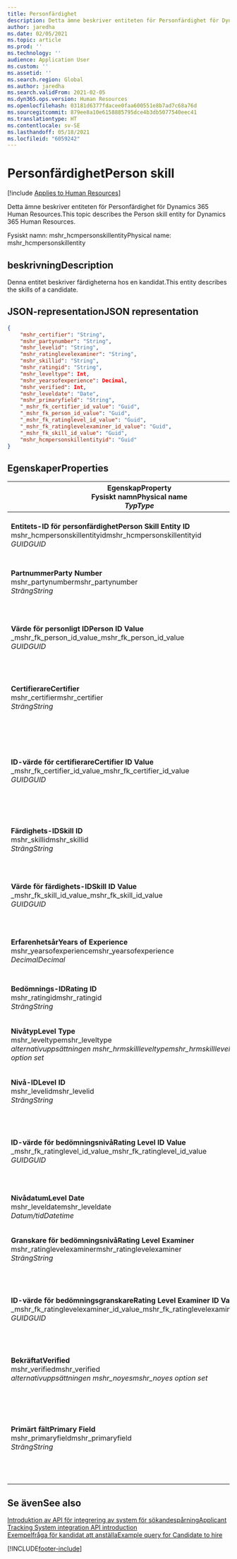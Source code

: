 ```yaml
---
title: Personfärdighet
description: Detta ämne beskriver entiteten för Personfärdighet för Dynamics 365 Human Resources.
author: jaredha
ms.date: 02/05/2021
ms.topic: article
ms.prod: ''
ms.technology: ''
audience: Application User
ms.custom: ''
ms.assetid: ''
ms.search.region: Global
ms.author: jaredha
ms.search.validFrom: 2021-02-05
ms.dyn365.ops.version: Human Resources
ms.openlocfilehash: 03181d6377fdacee0faa600551e8b7ad7c68a76d
ms.sourcegitcommit: 879ee8a10e6158885795dce4b3db5077540eec41
ms.translationtype: HT
ms.contentlocale: sv-SE
ms.lasthandoff: 05/18/2021
ms.locfileid: "6059242"
---
```

# <a name="person-skill"></a><span data-ttu-id="fa73e-103">Personfärdighet</span><span class="sxs-lookup"><span data-stu-id="fa73e-103">Person skill</span></span>

[!include [Applies to Human Resources](../includes/applies-to-hr.md)]

<span data-ttu-id="fa73e-104">Detta ämne beskriver entiteten för Personfärdighet för Dynamics 365 Human Resources.</span><span class="sxs-lookup"><span data-stu-id="fa73e-104">This topic describes the Person skill entity for Dynamics 365 Human Resources.</span></span>

<span data-ttu-id="fa73e-105">Fysiskt namn: mshr_hcmpersonskillentity</span><span class="sxs-lookup"><span data-stu-id="fa73e-105">Physical name: mshr_hcmpersonskillentity</span></span>

## <a name="description"></a><span data-ttu-id="fa73e-106">beskrivning</span><span class="sxs-lookup"><span data-stu-id="fa73e-106">Description</span></span>

<span data-ttu-id="fa73e-107">Denna entitet beskriver färdigheterna hos en kandidat.</span><span class="sxs-lookup"><span data-stu-id="fa73e-107">This entity describes the skills of a candidate.</span></span>

## <a name="json-representation"></a><span data-ttu-id="fa73e-108">JSON-representation</span><span class="sxs-lookup"><span data-stu-id="fa73e-108">JSON representation</span></span>

```json
{
    "mshr_certifier": "String",
    "mshr_partynumber": "String",
    "mshr_levelid": "String",
    "mshr_ratinglevelexaminer": "String",
    "mshr_skillid": "String",
    "mshr_ratingid": "String",
    "mshr_leveltype": Int,
    "mshr_yearsofexperience": Decimal,
    "mshr_verified": Int,
    "mshr_leveldate": "Date",
    "mshr_primaryfield": "String",
    "_mshr_fk_certifier_id_value": "Guid",
    "_mshr_fk_person_id_value": "Guid",
    "_mshr_fk_ratinglevel_id_value": "Guid",
    "_mshr_fk_ratinglevelexaminer_id_value": "Guid",
    "_mshr_fk_skill_id_value": "Guid",
    "mshr_hcmpersonskillentityid": "Guid"
}
```

## <a name="properties"></a><span data-ttu-id="fa73e-109">Egenskaper</span><span class="sxs-lookup"><span data-stu-id="fa73e-109">Properties</span></span>

| <span data-ttu-id="fa73e-110">Egenskap</span><span class="sxs-lookup"><span data-stu-id="fa73e-110">Property</span></span><br><span data-ttu-id="fa73e-111">**Fysiskt namn**</span><span class="sxs-lookup"><span data-stu-id="fa73e-111">**Physical name**</span></span><br><span data-ttu-id="fa73e-112">**_Typ_**</span><span class="sxs-lookup"><span data-stu-id="fa73e-112">**_Type_**</span></span> | <span data-ttu-id="fa73e-113">Använd</span><span class="sxs-lookup"><span data-stu-id="fa73e-113">Use</span></span> | <span data-ttu-id="fa73e-114">beskrivning</span><span class="sxs-lookup"><span data-stu-id="fa73e-114">Description</span></span> |
| --- | --- | --- |
| <span data-ttu-id="fa73e-115">**Entitets-ID för personfärdighet**</span><span class="sxs-lookup"><span data-stu-id="fa73e-115">**Person Skill Entity ID**</span></span><br><span data-ttu-id="fa73e-116">mshr_hcmpersonskillentityid</span><span class="sxs-lookup"><span data-stu-id="fa73e-116">mshr_hcmpersonskillentityid</span></span><br><span data-ttu-id="fa73e-117">*GUID*</span><span class="sxs-lookup"><span data-stu-id="fa73e-117">*GUID*</span></span> | <span data-ttu-id="fa73e-118">Skrivskydd</span><span class="sxs-lookup"><span data-stu-id="fa73e-118">Read-only</span></span><br><span data-ttu-id="fa73e-119">Obligatoriskt</span><span class="sxs-lookup"><span data-stu-id="fa73e-119">Required</span></span> | <span data-ttu-id="fa73e-120">Systemgenererad, unik identifierare för entitetsposten.</span><span class="sxs-lookup"><span data-stu-id="fa73e-120">System-generated unique identifier for the entity record.</span></span> |
| <span data-ttu-id="fa73e-121">**Partnummer**</span><span class="sxs-lookup"><span data-stu-id="fa73e-121">**Party Number**</span></span><br><span data-ttu-id="fa73e-122">mshr_partynumber</span><span class="sxs-lookup"><span data-stu-id="fa73e-122">mshr_partynumber</span></span><br><span data-ttu-id="fa73e-123">*Sträng*</span><span class="sxs-lookup"><span data-stu-id="fa73e-123">*String*</span></span> | <span data-ttu-id="fa73e-124">Skrivskydd</span><span class="sxs-lookup"><span data-stu-id="fa73e-124">Read/write</span></span><br><span data-ttu-id="fa73e-125">Obligatoriskt</span><span class="sxs-lookup"><span data-stu-id="fa73e-125">Required</span></span> |   <span data-ttu-id="fa73e-126">ID för den associerade partens (personens) post.</span><span class="sxs-lookup"><span data-stu-id="fa73e-126">The ID of the associated party (person) record.</span></span> |
| <span data-ttu-id="fa73e-127">**Värde för personligt ID**</span><span class="sxs-lookup"><span data-stu-id="fa73e-127">**Person ID Value**</span></span><br><span data-ttu-id="fa73e-128">_mshr_fk_person_id_value</span><span class="sxs-lookup"><span data-stu-id="fa73e-128">_mshr_fk_person_id_value</span></span><br><span data-ttu-id="fa73e-129">*GUID*</span><span class="sxs-lookup"><span data-stu-id="fa73e-129">*GUID*</span></span> | <span data-ttu-id="fa73e-130">Skrivskydd</span><span class="sxs-lookup"><span data-stu-id="fa73e-130">Read-only</span></span><br><span data-ttu-id="fa73e-131">Obligatoriskt</span><span class="sxs-lookup"><span data-stu-id="fa73e-131">Required</span></span><br><span data-ttu-id="fa73e-132">Sekundärnyckel: mshr_dirpersonentityid för mshr_dirpersonentity</span><span class="sxs-lookup"><span data-stu-id="fa73e-132">Foreign key: mshr_dirpersonentityid of mshr_dirpersonentity</span></span> | <span data-ttu-id="fa73e-133">Den systemgenererade, unika identifieraren för entitetsposten för parten (personen).</span><span class="sxs-lookup"><span data-stu-id="fa73e-133">The system-generated identifier of the party (person) entity record.</span></span> |
| <span data-ttu-id="fa73e-134">**Certifierare**</span><span class="sxs-lookup"><span data-stu-id="fa73e-134">**Certifier**</span></span><br><span data-ttu-id="fa73e-135">mshr_certifier</span><span class="sxs-lookup"><span data-stu-id="fa73e-135">mshr_certifier</span></span><br><span data-ttu-id="fa73e-136">*Sträng*</span><span class="sxs-lookup"><span data-stu-id="fa73e-136">*String*</span></span> | <span data-ttu-id="fa73e-137">Skrivskydd</span><span class="sxs-lookup"><span data-stu-id="fa73e-137">Read/write</span></span><br><span data-ttu-id="fa73e-138">Valfritt</span><span class="sxs-lookup"><span data-stu-id="fa73e-138">Optional</span></span> | <span data-ttu-id="fa73e-139">Personalnumret för den medarbetare som certifierade denna färdighet.</span><span class="sxs-lookup"><span data-stu-id="fa73e-139">The personnel number of the worker who certified this skill.</span></span> |
| <span data-ttu-id="fa73e-140">**ID-värde för certifierare**</span><span class="sxs-lookup"><span data-stu-id="fa73e-140">**Certifier ID Value**</span></span><br><span data-ttu-id="fa73e-141">_mshr_fk_certifier_id_value</span><span class="sxs-lookup"><span data-stu-id="fa73e-141">_mshr_fk_certifier_id_value</span></span><br><span data-ttu-id="fa73e-142">*GUID*</span><span class="sxs-lookup"><span data-stu-id="fa73e-142">*GUID*</span></span> | <span data-ttu-id="fa73e-143">Skrivskydd</span><span class="sxs-lookup"><span data-stu-id="fa73e-143">Read-only</span></span><br><span data-ttu-id="fa73e-144">Valfritt</span><span class="sxs-lookup"><span data-stu-id="fa73e-144">Optional</span></span><br><span data-ttu-id="fa73e-145">Sekundärnyckel: mshr_hcmworkerentityid för mshr_hcmworkerentity</span><span class="sxs-lookup"><span data-stu-id="fa73e-145">Foreign key: mshr_hcmworkerentityid of mshr_hcmworkerentity</span></span> | <span data-ttu-id="fa73e-146">Systemgenererad unik identifierare för arbetarposten för den medarbetare som certifierade färdigheten.</span><span class="sxs-lookup"><span data-stu-id="fa73e-146">System-generated unique identifier of the worker record for the worker who certified the skill.</span></span> |
| <span data-ttu-id="fa73e-147">**Färdighets-ID**</span><span class="sxs-lookup"><span data-stu-id="fa73e-147">**Skill ID**</span></span><br><span data-ttu-id="fa73e-148">mshr_skillid</span><span class="sxs-lookup"><span data-stu-id="fa73e-148">mshr_skillid</span></span><br><span data-ttu-id="fa73e-149">*Sträng*</span><span class="sxs-lookup"><span data-stu-id="fa73e-149">*String*</span></span> | <span data-ttu-id="fa73e-150">Skrivskydd</span><span class="sxs-lookup"><span data-stu-id="fa73e-150">Read/write</span></span><br><span data-ttu-id="fa73e-151">Obligatoriskt</span><span class="sxs-lookup"><span data-stu-id="fa73e-151">Required</span></span> | <span data-ttu-id="fa73e-152">Identifieraren för den färdighet som angetts i Personal.</span><span class="sxs-lookup"><span data-stu-id="fa73e-152">The identifier of the skill defined in Human Resources.</span></span> |
| <span data-ttu-id="fa73e-153">**Värde för färdighets-ID**</span><span class="sxs-lookup"><span data-stu-id="fa73e-153">**Skill ID Value**</span></span><br><span data-ttu-id="fa73e-154">_mshr_fk_skill_id_value</span><span class="sxs-lookup"><span data-stu-id="fa73e-154">_mshr_fk_skill_id_value</span></span><br><span data-ttu-id="fa73e-155">*GUID*</span><span class="sxs-lookup"><span data-stu-id="fa73e-155">*GUID*</span></span> | <span data-ttu-id="fa73e-156">Skrivskydd</span><span class="sxs-lookup"><span data-stu-id="fa73e-156">Read-only</span></span><br><span data-ttu-id="fa73e-157">Obligatoriskt</span><span class="sxs-lookup"><span data-stu-id="fa73e-157">Required</span></span><br><span data-ttu-id="fa73e-158">Sekundärnyckel: mshr_hcmskillentityid tillhörande mshr_hcmskillentity</span><span class="sxs-lookup"><span data-stu-id="fa73e-158">Foreign key: mshr_hcmskillentityid of mshr_hcmskillentity</span></span> | <span data-ttu-id="fa73e-159">Den systemgenererade, unika identifieraren för vald färdighet.</span><span class="sxs-lookup"><span data-stu-id="fa73e-159">The system-generated identifier of the selected skill.</span></span> |
| <span data-ttu-id="fa73e-160">**Erfarenhetsår**</span><span class="sxs-lookup"><span data-stu-id="fa73e-160">**Years of Experience**</span></span><br><span data-ttu-id="fa73e-161">mshr_yearsofexperience</span><span class="sxs-lookup"><span data-stu-id="fa73e-161">mshr_yearsofexperience</span></span><br><span data-ttu-id="fa73e-162">*Decimal*</span><span class="sxs-lookup"><span data-stu-id="fa73e-162">*Decimal*</span></span> | <span data-ttu-id="fa73e-163">Skrivskydd</span><span class="sxs-lookup"><span data-stu-id="fa73e-163">Read/write</span></span><br><span data-ttu-id="fa73e-164">Valfritt</span><span class="sxs-lookup"><span data-stu-id="fa73e-164">Optional</span></span> | <span data-ttu-id="fa73e-165">Det antal års erfarenhet som kandidaten har av denna denna färdighet.</span><span class="sxs-lookup"><span data-stu-id="fa73e-165">The years of experience the candidate has in this skill.</span></span> |
| <span data-ttu-id="fa73e-166">**Bedömnings-ID**</span><span class="sxs-lookup"><span data-stu-id="fa73e-166">**Rating ID**</span></span><br><span data-ttu-id="fa73e-167">mshr_ratingid</span><span class="sxs-lookup"><span data-stu-id="fa73e-167">mshr_ratingid</span></span><br><span data-ttu-id="fa73e-168">*Sträng*</span><span class="sxs-lookup"><span data-stu-id="fa73e-168">*String*</span></span> | <span data-ttu-id="fa73e-169">Skrivskydd</span><span class="sxs-lookup"><span data-stu-id="fa73e-169">Read/write</span></span><br><span data-ttu-id="fa73e-170">Obligatoriskt</span><span class="sxs-lookup"><span data-stu-id="fa73e-170">Required</span></span> | <span data-ttu-id="fa73e-171">Bedömningsskaletypen.</span><span class="sxs-lookup"><span data-stu-id="fa73e-171">The rating scale type.</span></span> <span data-ttu-id="fa73e-172">För denna entitet är värdet **Kompetenser**.</span><span class="sxs-lookup"><span data-stu-id="fa73e-172">For this entity, the value is **Skills**.</span></span> |
| <span data-ttu-id="fa73e-173">**Nivåtyp**</span><span class="sxs-lookup"><span data-stu-id="fa73e-173">**Level Type**</span></span><br><span data-ttu-id="fa73e-174">mshr_leveltype</span><span class="sxs-lookup"><span data-stu-id="fa73e-174">mshr_leveltype</span></span><br><span data-ttu-id="fa73e-175">*alternativuppsättningen mshr_hrmskillleveltype*</span><span class="sxs-lookup"><span data-stu-id="fa73e-175">*mshr_hrmskillleveltype option set*</span></span> | <span data-ttu-id="fa73e-176">Skrivskydd</span><span class="sxs-lookup"><span data-stu-id="fa73e-176">Read/write</span></span><br><span data-ttu-id="fa73e-177">Obligatoriskt</span><span class="sxs-lookup"><span data-stu-id="fa73e-177">Required</span></span> | <span data-ttu-id="fa73e-178">En typkategorisering för den nivå som tilldelats färdigheten.</span><span class="sxs-lookup"><span data-stu-id="fa73e-178">A type categorization for the level assigned to the skill.</span></span> |
| <span data-ttu-id="fa73e-179">**Nivå-ID**</span><span class="sxs-lookup"><span data-stu-id="fa73e-179">**Level ID**</span></span><br><span data-ttu-id="fa73e-180">mshr_levelid</span><span class="sxs-lookup"><span data-stu-id="fa73e-180">mshr_levelid</span></span><br><span data-ttu-id="fa73e-181">*Sträng*</span><span class="sxs-lookup"><span data-stu-id="fa73e-181">*String*</span></span> | <span data-ttu-id="fa73e-182">Skrivskydd</span><span class="sxs-lookup"><span data-stu-id="fa73e-182">Read/write</span></span><br><span data-ttu-id="fa73e-183">Obligatoriskt</span><span class="sxs-lookup"><span data-stu-id="fa73e-183">Required</span></span> | <span data-ttu-id="fa73e-184">ID:t för bedömningsnivån som kandidaten har för denna färdighet.</span><span class="sxs-lookup"><span data-stu-id="fa73e-184">The ID of the Rating Level the candidate has for this skill.</span></span> |
| <span data-ttu-id="fa73e-185">**ID-värde för bedömningsnivå**</span><span class="sxs-lookup"><span data-stu-id="fa73e-185">**Rating Level ID Value**</span></span><br><span data-ttu-id="fa73e-186">_mshr_fk_ratinglevel_id_value</span><span class="sxs-lookup"><span data-stu-id="fa73e-186">_mshr_fk_ratinglevel_id_value</span></span><br><span data-ttu-id="fa73e-187">*GUID*</span><span class="sxs-lookup"><span data-stu-id="fa73e-187">*GUID*</span></span> | <span data-ttu-id="fa73e-188">Skrivskydd</span><span class="sxs-lookup"><span data-stu-id="fa73e-188">Read-only</span></span><br><span data-ttu-id="fa73e-189">Obligatoriskt</span><span class="sxs-lookup"><span data-stu-id="fa73e-189">Required</span></span><br><span data-ttu-id="fa73e-190">Sekundärnyckel: mshr_hcmratinglevelentityid tillhörande mshr_hcmratinglevelentity</span><span class="sxs-lookup"><span data-stu-id="fa73e-190">Foreign key: mshr_hcmratinglevelentityid of mshr_hcmratinglevelentity</span></span> | <span data-ttu-id="fa73e-191">Den systemgenererade, unika identifieraren för bedömningsnivån.</span><span class="sxs-lookup"><span data-stu-id="fa73e-191">The system-generated identifier of the rating level.</span></span> |
| <span data-ttu-id="fa73e-192">**Nivådatum**</span><span class="sxs-lookup"><span data-stu-id="fa73e-192">**Level Date**</span></span><br><span data-ttu-id="fa73e-193">mshr_leveldate</span><span class="sxs-lookup"><span data-stu-id="fa73e-193">mshr_leveldate</span></span><br><span data-ttu-id="fa73e-194">*Datum/tid*</span><span class="sxs-lookup"><span data-stu-id="fa73e-194">*Datetime*</span></span> | <span data-ttu-id="fa73e-195">Skrivskydd</span><span class="sxs-lookup"><span data-stu-id="fa73e-195">Read/write</span></span><br><span data-ttu-id="fa73e-196">Obligatoriskt</span><span class="sxs-lookup"><span data-stu-id="fa73e-196">Required</span></span> | <span data-ttu-id="fa73e-197">Det datum då kandidaten klassades i färdigheten.</span><span class="sxs-lookup"><span data-stu-id="fa73e-197">The date at which the candidate was rated in the skill.</span></span> |
| <span data-ttu-id="fa73e-198">**Granskare för bedömningsnivå**</span><span class="sxs-lookup"><span data-stu-id="fa73e-198">**Rating Level Examiner**</span></span><br><span data-ttu-id="fa73e-199">mshr_ratinglevelexaminer</span><span class="sxs-lookup"><span data-stu-id="fa73e-199">mshr_ratinglevelexaminer</span></span><br><span data-ttu-id="fa73e-200">*Sträng*</span><span class="sxs-lookup"><span data-stu-id="fa73e-200">*String*</span></span> | <span data-ttu-id="fa73e-201">Skrivskydd</span><span class="sxs-lookup"><span data-stu-id="fa73e-201">Read/write</span></span><br><span data-ttu-id="fa73e-202">Valfritt</span><span class="sxs-lookup"><span data-stu-id="fa73e-202">Optional</span></span> | <span data-ttu-id="fa73e-203">Personalnumret för den medarbetare som bedömt kandidaten.</span><span class="sxs-lookup"><span data-stu-id="fa73e-203">The personnel number of the worker who rated the candidate.</span></span> |
| <span data-ttu-id="fa73e-204">**ID-värde för bedömningsgranskare**</span><span class="sxs-lookup"><span data-stu-id="fa73e-204">**Rating Level Examiner ID Value**</span></span><br><span data-ttu-id="fa73e-205">_mshr_fk_ratinglevelexaminer_id_value</span><span class="sxs-lookup"><span data-stu-id="fa73e-205">_mshr_fk_ratinglevelexaminer_id_value</span></span><br><span data-ttu-id="fa73e-206">*GUID*</span><span class="sxs-lookup"><span data-stu-id="fa73e-206">*GUID*</span></span> | <span data-ttu-id="fa73e-207">Skrivskydd</span><span class="sxs-lookup"><span data-stu-id="fa73e-207">Read-only</span></span><br><span data-ttu-id="fa73e-208">Valfritt</span><span class="sxs-lookup"><span data-stu-id="fa73e-208">Optional</span></span><br><span data-ttu-id="fa73e-209">Sekundärnyckel: mshr_hcmworkerentityid för mshr_hcmworkerentity</span><span class="sxs-lookup"><span data-stu-id="fa73e-209">Foreign key: mshr_hcmworkerentityid of mshr_hcmworkerentity</span></span> | <span data-ttu-id="fa73e-210">Den systemgenererade identifieraren för den medarbetare som undersökte kandidatens färdighetsnivå.</span><span class="sxs-lookup"><span data-stu-id="fa73e-210">The system-generated identifier of the worker who examined the candidate’s skill level.</span></span> |
| <span data-ttu-id="fa73e-211">**Bekräftat**</span><span class="sxs-lookup"><span data-stu-id="fa73e-211">**Verified**</span></span><br><span data-ttu-id="fa73e-212">mshr_verified</span><span class="sxs-lookup"><span data-stu-id="fa73e-212">mshr_verified</span></span><br><span data-ttu-id="fa73e-213">*alternativuppsättningen mshr_noyes*</span><span class="sxs-lookup"><span data-stu-id="fa73e-213">*mshr_noyes option set*</span></span> | <span data-ttu-id="fa73e-214">Skrivskydd</span><span class="sxs-lookup"><span data-stu-id="fa73e-214">Read/write</span></span><br><span data-ttu-id="fa73e-215">Obligatoriskt</span><span class="sxs-lookup"><span data-stu-id="fa73e-215">Required</span></span> | <span data-ttu-id="fa73e-216">Indikerar huruvida den bedömda färdigheten har verifierats.</span><span class="sxs-lookup"><span data-stu-id="fa73e-216">Indicates whether the assessed skill level has been verified.</span></span> |
| <span data-ttu-id="fa73e-217">**Primärt fält**</span><span class="sxs-lookup"><span data-stu-id="fa73e-217">**Primary Field**</span></span><br><span data-ttu-id="fa73e-218">mshr_primaryfield</span><span class="sxs-lookup"><span data-stu-id="fa73e-218">mshr_primaryfield</span></span><br><span data-ttu-id="fa73e-219">*Sträng*</span><span class="sxs-lookup"><span data-stu-id="fa73e-219">*String*</span></span> | <span data-ttu-id="fa73e-220">Skrivskydd</span><span class="sxs-lookup"><span data-stu-id="fa73e-220">Read-only</span></span><br><span data-ttu-id="fa73e-221">Obligatoriskt</span><span class="sxs-lookup"><span data-stu-id="fa73e-221">Required</span></span> | <span data-ttu-id="fa73e-222">Fält som används som identifierare för entitetsposten.</span><span class="sxs-lookup"><span data-stu-id="fa73e-222">Field to be used as an identifier of the entity record.</span></span> <span data-ttu-id="fa73e-223">Kombination av partnummer, nivåtyp, färdighets-ID och nivådatum.</span><span class="sxs-lookup"><span data-stu-id="fa73e-223">Combination of party number, level type, skill ID, and level date.</span></span> |

## <a name="see-also"></a><span data-ttu-id="fa73e-224">Se även</span><span class="sxs-lookup"><span data-stu-id="fa73e-224">See also</span></span>

[<span data-ttu-id="fa73e-225">Introduktion av API för integrering av system för sökandespårning</span><span class="sxs-lookup"><span data-stu-id="fa73e-225">Applicant Tracking System integration API introduction</span></span>](hr-admin-integration-ats-api-introduction.md)<br>
[<span data-ttu-id="fa73e-226">Exempelfråga för kandidat att anställa</span><span class="sxs-lookup"><span data-stu-id="fa73e-226">Example query for Candidate to hire</span></span>](hr-admin-integration-ats-api-candidate-to-hire-example-query.md)



[!INCLUDE[footer-include](../includes/footer-banner.md)]